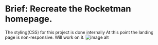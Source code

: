 # Brief: Recreate the Rocketman homepage.
The styling(CSS) for this project is done internally
At this point the landing page is non-responsive. Will work on it.
![image alt](https://github.com/ONTI98/landing-page-/blob/main/fullstack400.png?raw=true)
